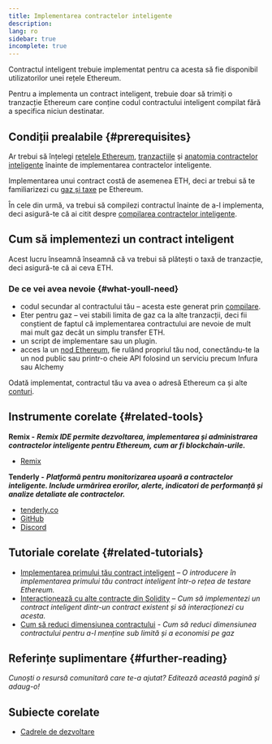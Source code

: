 ```yaml
---
title: Implementarea contractelor inteligente
description:
lang: ro
sidebar: true
incomplete: true
---
```


Contractul inteligent trebuie implementat pentru ca acesta să fie disponibil utilizatorilor unei rețele Ethereum.

Pentru a implementa un contract inteligent, trebuie doar să trimiți o tranzacție Ethereum care conține codul contractului inteligent compilat fără a specifica niciun destinatar.

## Condiții prealabile {#prerequisites}

Ar trebui să înțelegi [rețelele Ethereum](/developers/docs/networks/), [tranzacțiile](/developers/docs/transactions/) și [anatomia contractelor inteligente](/developers/docs/smart-contract/anatomy/) înainte de implementarea contractelor inteligente.

Implementarea unui contract costă de asemenea ETH, deci ar trebui să te familiarizezi cu [gaz și taxe](/developers/docs/gas/) pe Ethereum.

În cele din urmă, va trebui să compilezi contractul înainte de a-l implementa, deci asigură-te că ai citit despre [compilarea contractelor inteligente](/developers/docs/smart-contracts/compiling/).

## Cum să implementezi un contract inteligent

Acest lucru înseamnă înseamnă că va trebui să plătești o taxă de tranzacție, deci asigură-te că ai ceva ETH.

### De ce vei avea nevoie {#what-youll-need}

- codul secundar al contractului tău – acesta este generat prin [compilare](/developers/docs/smart-contracts/compiling/).
- Eter pentru gaz – vei stabili limita de gaz ca la alte tranzacții, deci fii conștient de faptul că implementarea contractului are nevoie de mult mai mult gaz decât un simplu transfer ETH.
- un script de implementare sau un plugin.
- acces la un [nod Ethereum](/developers/docs/nodes-and-clients/), fie rulând propriul tău nod, conectându-te la un nod public sau printr-o cheie API folosind un serviciu precum Infura sau Alchemy

<!-- TODO Elaborate on options: e.g. run a node, use a node as a service etc. -->

<!-- TODO! -->
<!-- ### Steps to deploy a smart contract -->

Odată implementat, contractul tău va avea o adresă Ethereum ca și alte [conturi](/developers/docs/accounts/).

## Instrumente corelate {#related-tools}

**Remix -** **_Remix IDE permite dezvoltarea, implementarea și administrarea contractelor inteligente pentru Ethereum, cum ar fi blockchain-urile._**

- [Remix](https://remix.ethereum.org)

**Tenderly -** **_Platformă pentru monitorizarea ușoară a contractelor inteligente. Include urmărirea erorilor, alerte, indicatori de performanță și analize detaliate ale contractelor._**

- [tenderly.co](https://tenderly.co/)
- [GitHub](https://github.com/Tenderly)
- [Discord](https://discord.gg/eCWjuvt)

## Tutoriale corelate {#related-tutorials}

- [Implementarea primului tău contract inteligent](/developers/tutorials/deploying-your-first-smart-contract/) _– O introducere în implementarea primului tău contract inteligent într-o rețea de testare Ethereum._
- [Interacționează cu alte contracte din Solidity](/developers/tutorials/interact-with-other-contracts-from-solidity/) _– Cum să implementezi un contract inteligent dintr-un contract existent și să interacționezi cu acesta._
- [Cum să reduci dimensiunea contractului](/developers/tutorials/downsizing-contracts-to-fight-the-contract-size-limit/) _- Cum să reduci dimensiunea contractului pentru a-l menține sub limită și a economisi pe gaz_

## Referințe suplimentare {#further-reading}

_Cunoști o resursă comunitară care te-a ajutat? Editează această pagină și adaug-o!_

## Subiecte corelate

- [Cadrele de dezvoltare](/en/developers/docs/frameworks/)
